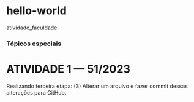 # hello-world
atividade_faculdade
### Tópicos especiais ###
  # ATIVIDADE 1 — 51/2023 #

Realizando terceira etapa: 
(3) Alterar um arquivo e fazer commit dessas alterações para GitHub.
